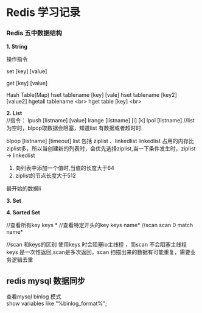   # Redis 学习记录 
  ### Redis 五中数据结构 
  **1. String** 

  操作指令  

  set [key] [value]  

  get [key] [value]  


  Hash Table(Map)
  hset tablename [key] [vale] 
  hset tablename [key2] [value2]
  hgetall tablename \<br>
  hget table [key] \<br>

 **2. List**  
  //指令：
 lpush [listname] [value]
 lrange [listname] [i] [k]
 lpol [listname]
 //list 为空时，blpop取数据会阻塞，知道list 有数据或者超时时  
 
 blpop [listname] [timeout] 
 list 包括 ziplist 、linkedlist
 linkedlist 占用的内存比ziplist多，所以当创建新的列表时，会优先选择ziplist,当一下条件发生时，ziplist -> linkedlist
 1. 向列表中添加一个值时,当值的长度大于64
 2. ziplist的节点长度大于512
 
 
 最开始的数据li

**3. Set**

**4. Sorted Set**


//查看所有key
keys *
//查看特定开头的key
keys name*
//scan
scan 0 match name*

//scan 和keys的区别
使用keys 时会阻塞io主线程 ，而scan 不会阻塞主线程
keys 是一次性返回,scan是多次返回，scan 扫描出来的数据有可能重复，需要业务逻辑去重




## redis mysql 数据同步
查看mysql binlog 模式  
show variables like "%binlog_format%";
